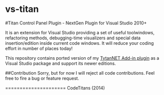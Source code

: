 vs-titan
=====================

#Titan Control Panel Plugin - NextGen Plugin for Visual Studio 2010+

It is an extension for Visual Studio providing a set of useful toolwindows, refactoring methods,
debugging-time visualizers and special data insertion/edition inside current code windows.
It will reduce your coding effort in number of places today!

This repository contains ported version of my [TytanNET Add-in plugin](https://tytannet.codeplex.com/)
as a Visual Studio package and support its newer editions.

##Contribution
Sorry, but for now I will reject all code contributions. Feel free to fire a bug or feature request.

=====================
    CodeTitans (2014)